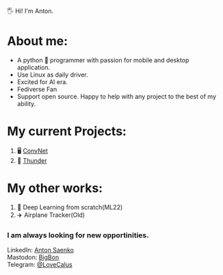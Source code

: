 🖐️ Hi! I'm Anton. 
# About me:
* A python 🐍 programmer with passion for mobile and desktop application. 
* Use Linux as daily driver. 
* Excited for AI era.
* Fediverse Fan
* Support open source. Happy to help with any project to the best of my ability. 
# My current Projects: 

1. 🖥️ [ConvNet](https://github.com/MrAntonS/Convenient-Networking) 
2. 📱 [Thunder](https://github.com/hjiangsu/thunder)

# My other works:

1. 🤖 Deep Learning from scratch(ML22)
2. ✈️ Airplane Tracker(Old)

### I am always looking for new opportinities.
LinkedIn: [Anton Saenko](https://www.linkedin.com/in/anton-saenko/)\
Mastodon: [BigBon](https://techhub.social/@bigbon)\
Telegram: [@LoveCalus](https://t.me/LoveCalus) 

